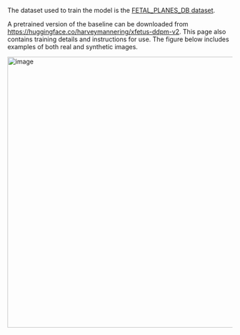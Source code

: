 
The dataset used to train the model is the [FETAL_PLANES_DB dataset](https://zenodo.org/record/3904280).

A pretrained version of the baseline can be downloaded from https://huggingface.co/harveymannering/xfetus-ddpm-v2.  This page also contains training details and instructions for use.  The figure below includes examples of both real and synthetic images. 

<img width="608" alt="image" src="https://cdn-uploads.huggingface.co/production/uploads/6349716695ab8cce385f450e/RArVBPLLxPX_5rqSzXnp9.png">


